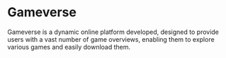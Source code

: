 # Gameverse
Gameverse is a dynamic online platform developed, designed to provide users with a vast number of game overviews, enabling them to explore various games and easily download them.
